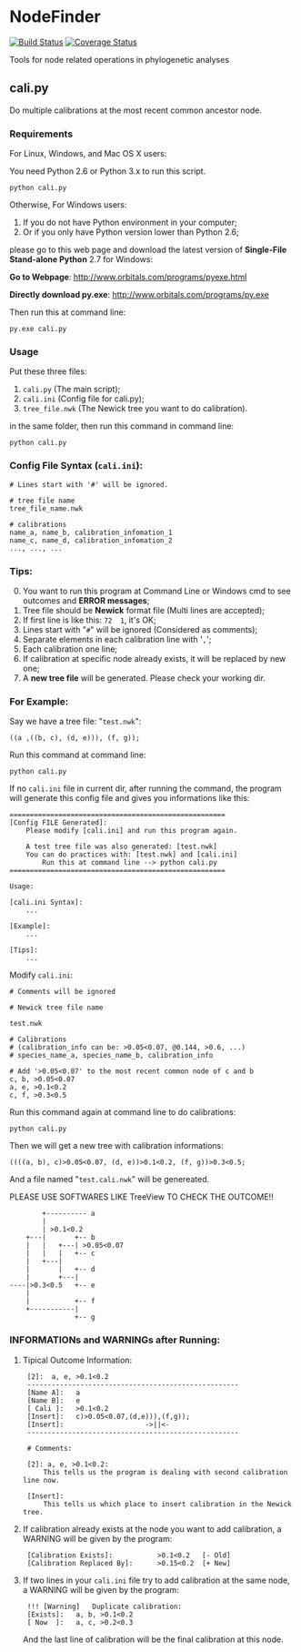 NodeFinder
==========

[![Build Status](https://travis-ci.org/zxjsdp/NodeFinder.svg?branch=master)](https://travis-ci.org/zxjsdp/NodeFinder)
[![Coverage Status](https://coveralls.io/repos/zxjsdp/NodeFinder/badge.svg)](https://coveralls.io/r/zxjsdp/NodeFinder)

Tools for node related operations in phylogenetic analyses

cali.py
-------

Do multiple calibrations at the most recent common ancestor node.

### Requirements

For Linux, Windows, and Mac OS X users:

You need Python 2.6 or Python 3.x to run this script.

    python cali.py

Otherwise, For Windows users:

1. If you do not have Python environment in your computer;
2. Or if you only have Python version lower than Python 2.6;

please go to this web page and download the latest version of
**Single-File Stand-alone Python** 2.7 for Windows:

**Go to Webpage**: <http://www.orbitals.com/programs/pyexe.html>

**Directly download py.exe**: <http://www.orbitals.com/programs/py.exe>

Then run this at command line:

    py.exe cali.py

### Usage

Put these three files:

1. `cali.py` (The main script);
2. `cali.ini` (Config file for cali.py);
3. `tree_file.nwk` (The Newick tree you want to do calibration).

in the same folder, then run this command in command line:

    python cali.py



### Config File Syntax (`cali.ini`):

    # Lines start with '#' will be ignored.

    # tree file name
    tree_file_name.nwk

    # calibrations
    name_a, name_b, calibration_infomation_1
    name_c, name_d, calibration_infomation_2
    ..., ..., ...



### Tips:

0. You want to run this program at Command Line or Windows cmd to see
   outcomes and **ERROR messages**;
1. Tree file should be **Newick** format file (Multi lines are accepted);
2. If first line is like this: `72  1`, it's OK;
3. Lines start with "`#`" will be ignored (Considered as comments);
4. Separate elements in each calibration line with '`,`';
5. Each calibration one line;
6. If calibration at specific node already exists, it will be replaced by
   new one;
7. A **new tree file** will be generated. Please check your working dir.



### For Example:

Say we have a tree file: "`test.nwk`":

    ((a ,((b, c), (d, e))), (f, g));

Run this command at command line:

    python cali.py

If no `cali.ini` file in current dir, after running the command, the program
will generate this config file and gives you informations like this:

    =====================================================
    [Config FILE Generated]:
        Please modify [cali.ini] and run this program again.

        A test tree file was also generated: [test.nwk]
        You can do practices with: [test.nwk] and [cali.ini]
            Run this at command line --> python cali.py
    =====================================================

    Usage:

    [cali.ini Syntax]:
        ...

    [Example]:
        ...

    [Tips]:
        ...

Modify `cali.ini`:

    # Comments will be ignored

    # Newick tree file name

    test.nwk

    # Calibrations
    # (calibration_info can be: >0.05<0.07, @0.144, >0.6, ...)
    # species_name_a, species_name_b, calibration_info

    # Add '>0.05<0.07' to the most recent common node of c and b
    c, b, >0.05<0.07
    a, e, >0.1<0.2
    c, f, >0.3<0.5

Run this command again at command line to do calibrations:

    python cali.py

Then we will get a new tree with calibration informations:

    ((((a, b), c)>0.05<0.07, (d, e))>0.1<0.2, (f, g))>0.3<0.5;

And a file named "`test.cali.nwk`" will be genereated.

PLEASE USE SOFTWARES LIKE TreeView TO CHECK THE OUTCOME!!

            +---------- a
            |
            | >0.1<0.2
        +---|       +-- b
        |   |   +---| >0.05<0.07
        |   |   |   +-- c
        |   +---|
        |       |   +-- d
        |       +---|
    ----|>0.3<0.5   +-- e
        |
        |           +-- f
        +-----------|
                    +-- g

### INFORMATIONs and WARNINGs after Running:

1. Tipical Outcome Information:

        [2]:  a, e, >0.1<0.2
        ----------------------------------------------------
        [Name A]:   a
        [Name B]:   e
        [ Cali ]:   >0.1<0.2
        [Insert]:   c)>0.05<0.07,(d,e))),(f,g));
        [Insert]:                    ->||<-
        ----------------------------------------------------

        # Comments:

        [2]: a, e, >0.1<0.2:
            This tells us the program is dealing with second calibration line now.

        [Insert]:
            This tells us which place to insert calibration in the Newick tree.

2. If calibration already exists at the node you want to add calibration,
   a WARNING will be given by the program: 

        [Calibration Exists]:           >0.1<0.2   [- Old]
        [Calibration Replaced By]:      >0.15<0.2  [+ New]

3. If two lines in your `cali.ini` file try to add calibration at the same
   node, a WARNING will be given by the program:

        !!! [Warning]   Duplicate calibration:
        [Exists]:   a, b, >0.1<0.2
        [ Now  ]:   a, c, >0.2<0.3

    And the last line of calibration will be the final calibration at this
    node.
